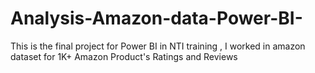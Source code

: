 # Analysis-Amazon-data-Power-BI-
This is the final project for Power BI in NTI training , I worked in amazon dataset for 1K+ Amazon Product's Ratings and Reviews 
